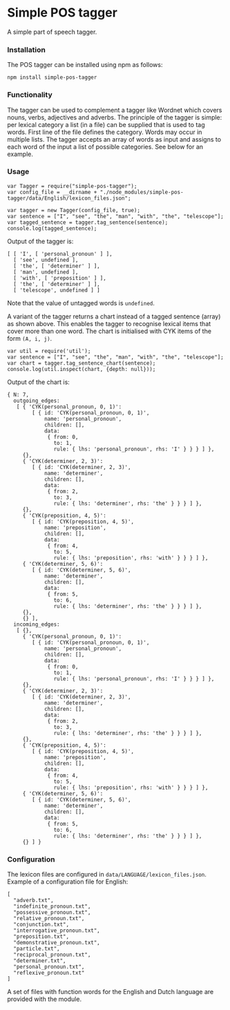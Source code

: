 # Simple POS tagger
A simple part of speech tagger.

### Installation
The POS tagger can be installed using npm as follows:
```
npm install simple-pos-tagger
```

### Functionality
The tagger can be used to complement a tagger like Wordnet which covers nouns, verbs, adjectives and adverbs. The principle of the tagger is simple: per lexical category a list (in a file) can be supplied that is used to tag words. First line of the file defines the category. Words may occur in multiple lists.
The tagger accepts an array of words as input and assigns to each word of the input a list of possible categories. See below for an example.

### Usage
```
var Tagger = require("simple-pos-tagger");
var config_file = __dirname + "./node_modules/simple-pos-tagger/data/English/lexicon_files.json";

var tagger = new Tagger(config_file, true);
var sentence = ["I", "see", "the", "man", "with", "the", "telescope"];
var tagged_sentence = tagger.tag_sentence(sentence);
console.log(tagged_sentence);
```
Output of the tagger is:
```
[ [ 'I', [ 'personal_pronoun' ] ],
  [ 'see', undefined ],
  [ 'the', [ 'determiner' ] ],
  [ 'man', undefined ],
  [ 'with', [ 'preposition' ] ],
  [ 'the', [ 'determiner' ] ],
  [ 'telescope', undefined ] ]
```
Note that the value of untagged words is `undefined`.


A variant of the tagger returns a chart instead of a tagged sentence (array) as shown above. This enables the tagger to recognise lexical items that cover more than one word.
The chart is initialised with CYK items of the form `(A, i, j)`.
```
var util = require('util');
var sentence = ["I", "see", "the", "man", "with", "the", "telescope"];
var chart = tagger.tag_sentence_chart(sentence);
console.log(util.inspect(chart, {depth: null}));
```
Output of the chart is:
```
{ N: 7,
  outgoing_edges:
   [ { 'CYK(personal_pronoun, 0, 1)':
        [ { id: 'CYK(personal_pronoun, 0, 1)',
            name: 'personal_pronoun',
            children: [],
            data:
             { from: 0,
               to: 1,
               rule: { lhs: 'personal_pronoun', rhs: 'I' } } } ] },
     {},
     { 'CYK(determiner, 2, 3)':
        [ { id: 'CYK(determiner, 2, 3)',
            name: 'determiner',
            children: [],
            data:
             { from: 2,
               to: 3,
               rule: { lhs: 'determiner', rhs: 'the' } } } ] },
     {},
     { 'CYK(preposition, 4, 5)':
        [ { id: 'CYK(preposition, 4, 5)',
            name: 'preposition',
            children: [],
            data:
             { from: 4,
               to: 5,
               rule: { lhs: 'preposition', rhs: 'with' } } } ] },
     { 'CYK(determiner, 5, 6)':
        [ { id: 'CYK(determiner, 5, 6)',
            name: 'determiner',
            children: [],
            data:
             { from: 5,
               to: 6,
               rule: { lhs: 'determiner', rhs: 'the' } } } ] },
     {},
     {} ],
  incoming_edges:
   [ {},
     { 'CYK(personal_pronoun, 0, 1)':
        [ { id: 'CYK(personal_pronoun, 0, 1)',
            name: 'personal_pronoun',
            children: [],
            data:
             { from: 0,
               to: 1,
               rule: { lhs: 'personal_pronoun', rhs: 'I' } } } ] },
     {},
     { 'CYK(determiner, 2, 3)':
        [ { id: 'CYK(determiner, 2, 3)',
            name: 'determiner',
            children: [],
            data:
             { from: 2,
               to: 3,
               rule: { lhs: 'determiner', rhs: 'the' } } } ] },
     {},
     { 'CYK(preposition, 4, 5)':
        [ { id: 'CYK(preposition, 4, 5)',
            name: 'preposition',
            children: [],
            data:
             { from: 4,
               to: 5,
               rule: { lhs: 'preposition', rhs: 'with' } } } ] },
     { 'CYK(determiner, 5, 6)':
        [ { id: 'CYK(determiner, 5, 6)',
            name: 'determiner',
            children: [],
            data:
             { from: 5,
               to: 6,
               rule: { lhs: 'determiner', rhs: 'the' } } } ] },
     {} ] }
```

### Configuration

The lexicon files are configured in `data/LANGUAGE/lexicon_files.json`. Example of a configuration file for English:
```
[
  "adverb.txt",
  "indefinite_pronoun.txt",
  "possessive_pronoun.txt",
  "relative_pronoun.txt",
  "conjunction.txt",
  "interrogative_pronoun.txt",
  "preposition.txt",
  "demonstrative_pronoun.txt",
  "particle.txt",
  "reciprocal_pronoun.txt",
  "determiner.txt",
  "personal_pronoun.txt",
  "reflexive_pronoun.txt"
]
```
A set of files with function words for the English and Dutch language are provided with the module.
